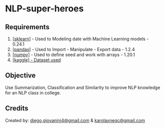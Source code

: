 # NLP-super-heroes

## Requirements
<ol>
  <li><a href=https://pypi.org/project/scikit-learn/>[sklearn]</a> - Used to Modeling date with Machine Learning models - 0.24.1</li>
  <li><a href=https://pypi.org/project/pandas/>[pandas]</a> - Used to Import - Manipulate - Export data - 1.2.4</li>
  <li><a href=https://pypi.org/project/numpy/>[numpy]</a> - Used to define seed and work with arrays - 1.20.1</li>
  <li><a href=https://www.kaggle.com/code/raislervoigt/heroes-historiesandhiscreators>[kaggle] - Dataset used</a></li>
</ol>


## Objective
Use Summarization, Classification and Similarity to improve NLP knowledge for an NLP class in college.


## Credits
Created by: diego.giovanini4@gmail.com & karolayneqc@gmail.com

